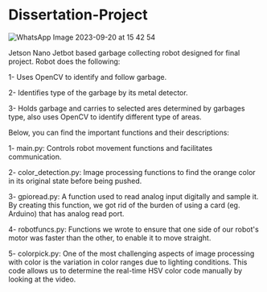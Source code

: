 # Dissertation-Project

![WhatsApp Image 2023-09-20 at 15 42 54](https://github.com/mehmetsakiraslan/Dissertation-Project/assets/87070594/564b2fad-f1f0-419e-8049-766107d4c396)

Jetson Nano Jetbot based garbage collecting robot designed for final project.  Robot does the following:

1- Uses OpenCV to identify and follow garbage.

2- Identifies type of the garbage by its metal detector.

3- Holds garbage and carries to selected ares determined by garbages type, also uses OpenCV to identify different type of areas.

Below, you can find the important functions and their descriptions: 

1- main.py: Controls robot movement functions and facilitates communication.

2- color_detection.py: Image processing functions to find the orange color in its original state before being pushed.

3- gpioread.py: A function used to read analog input digitally and sample it. By creating this function, we got rid of the burden of using a card (eg. Arduino) that has analog read port.

4- robotfuncs.py: Functions we wrote to ensure that one side of our robot's motor was faster than the other, to enable it to move straight.

5- colorpick.py: One of the most challenging aspects of image processing with color is the variation in color ranges due to lighting conditions. This code allows us to determine the real-time HSV color code manually by looking at the video.
